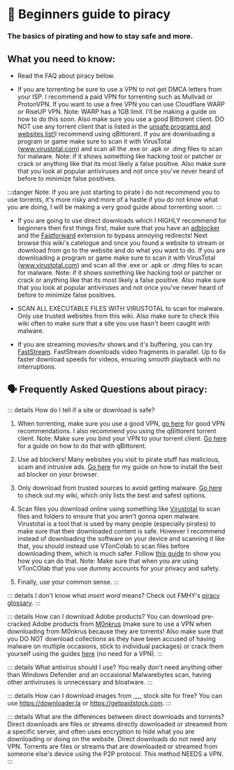 # 🚀 Beginners guide to piracy
### The basics of pirating and how to stay safe and more.

## What you need to know:

- Read the FAQ about piracy below.

- If you are torrenting be sure to use a VPN to not get DMCA letters from your ISP. I recommend a paid VPN for torrenting such as Mullvad or ProtonVPN. If you want to use a free VPN you can use Cloudflare WARP or RiseUP VPN. Note: WARP has a 1GB limit. I'll be making a guide on how to do this soon. Also make sure you use a good Bittorent client. DO NOT use any torrent client that is listed in the [unsafe programs and websites list!](https://mediasavvy.pages.dev/Wiki/UnsafeSites)I recommend using qBittorent. If you are downloading a program or game make sure to scan it with VirusTotal (www.virustotal.com) and scan all the .exe or .apk or .dmg files to scan for malware. Note: if it shows something like hacking tool or patcher or crack or anything like that its most likely a false positive. Also make sure that you look at popular antiviruses and not once you've never heard of before to minimize false positives.

:::danger Note: If you are just starting to pirate I do not recommend you to use torrents, it's more risky and more of a hastle if you do not know what you are doing, I will be making a very good guide about torrenting soon.
:::

- If you are going to use direct downloads which I HIGHLY recommend for beginners then first things first, make sure that you have an [adblocker](https://mediasavvy.pages.dev/Wiki/Adblocking.html) and the [Fastforward](https://github.com/FastForwardTeam/FastForward) extension to bypass annoying redirects! Next browse this wiki's catelogue and once you found a website to stream or download from go to the website and do what you want to do. If you are downloading a program or game make sure to scan it with VirusTotal (www.virustotal.com) and scan all the .exe or .apk or .dmg files to scan for malware. Note: if it shows something like hacking tool or patcher or crack or anything like that its most likely a false positive. Also make sure that you look at popular antiviruses and not once you've never heard of before to minimize false positives.

- SCAN ALL EXECUTABLE FILES WITH VIRUSTOTAL to scan for malware. Only use trusted websites from this wiki. Also make sure to check this wiki often to make sure that a site you use hasn't been caught with malware.

- If you are streaming movies/tv shows and it's buffering, you can try [FastStream](https://FastStream.online). FastStream downloads video fragments in parallel. Up to 6x faster download speeds for videos, ensuring smooth playback with no interruptions. 

## 🗣️ Frequently Asked Questions about piracy:

::: details How do I tell if a site or download is safe? 
1. When torrenting, make sure you use a good VPN, [go here](https://www.reddit.com/r/FREEMEDIAHECKYEAH/wiki/adblock-vpn-privacy/#wiki_.25BA_vpn) for good VPN recommendations. I also recommend you using the qBittorent torrent client. Note: Make sure you bind your VPN to your torrent client. [Go here](https://rentry.org/bootyguard#3-configure-your-torrent-client) for a guide on how to do that with qBittorent.

2. Use ad blockers! Many websites you visit to pirate stuff has malicious, scam and intrusive ads. [Go here](https://mediasavvy.pages.dev/Wiki/Adblocking.html#adblockers-for-your-browser) for my guide on how to install the best ad blocker on your browser.

3. Only download from trusted sources to avoid getting malware. [Go here](https://mediasavvy.pages.dev/Wiki/) to check out my wiki, which only lists the best and safest options.

4. Scan files you download online using something like [Virustotal](https://virustotal.com) to scan files and folders to ensure that you aren't gonna open malware. Virustotal is a tool that is used by many people (especially pirates) to make sure that their downloaded content is safe. However I recommend instead of downloading the software on your device and scanning it like that, you should instead use VTonColab to scan files before downloading them, which is much safer. Follow [this guide](https://rentry.co/vtoncolab) to show you how you can do that. Note: Make sure that when you are using VTonCOlab that you use dummy accounts for your privacy and safety.

5. Finally, use your common sense.
:::

::: details I don't know what *insert word* means?
Check out FMHY's [piracy glossary](https://mediasavvy.pages.dev/Wiki/PiracyGlossary).
:::

::: details How can I download Adobe products?
You can download pre-cracked Adobe products from [M0nkrus](https://w14.monkrus.ws/) (make sure to use a VPN when downloading from M0nkrus because they are torrents! Also make sure that you DO NOT download collections as they have been accused of having malware on multiple occasions, stick to individual packages) or crack them yourself using the guides [here](https://www.reddit.com/r/GenP/wiki/index/) (no need for a VPN).
:::

::: details What antivirus should I use?
You really don't need anything other than Windows Defender and an occasional Malwarebytes scan, having other antiviruses is unnecessary and bloatware.
:::

::: details How can I download images from ___ stock site for free?
You can use https://downloader.la or https://getpaidstock.com.
:::

::: details What are the differences between direct downloads and torrents?
Direct downloads are files or streams directly downloaded or streamed from a specific server, and often uses encryption to hide what you are downloading or doing on the website. Direct downloads do not need any VPN. Torrents are files or streams that are downloaded or streamed from someone else's device using the P2P protocol. This method NEEDS a VPN.
:::










